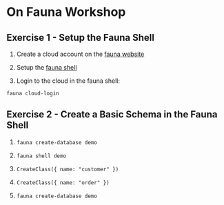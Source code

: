 # On Fauna Workshop

## Exercise 1 - Setup the Fauna Shell

1. Create a cloud account on the [fauna website](https://fauna.com/)

1. Setup the [fauna shell](https://github.com/fauna/fauna-shell)

1. Login to the cloud in the fauna shell:

`fauna cloud-login`

## Exercise 2 - Create a Basic Schema in the Fauna Shell

1. `fauna create-database demo`

1. `fauna shell demo`

1. `CreateClass({ name: "customer" })`

1. `CreateClass({ name: "order" })`

1. `fauna create-database demo`